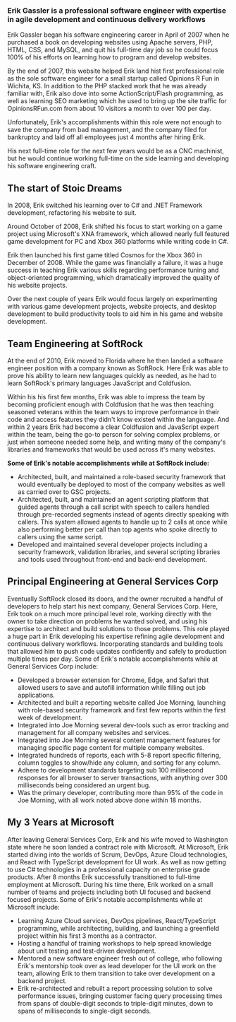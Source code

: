 <webui-data data-page-title="A brief summary of Erik Gassler's History in Software Engineering" data-page-subtitle=""></webui-data>

### Erik Gassler is a professional software engineer with expertise in agile development and continuous delivery workflows

<webui-sideimage src="https://cdn.erikgassler.com/img/eg/me_256.png">

Erik Gassler began his software engineering career in April of 2007 when he purchased a book on developing websites using Apache servers, PHP, HTML, CSS, and MySQL, and quit his full-time day job so he could focus 100% of his efforts on learning how to program and develop websites.

By the end of 2007, this website helped Erik land hist first professional role as the sole software engineer for a small startup called Opinions R Fun in Wichita, KS. In addition to the PHP stacked work that he was already familiar with, Erik also dove into some ActionScript/Flash programming, as well as learning SEO marketing which he used to bring up the site traffic for OpinionsRFun.com from about 10 visitors a month to over 100 per day.

Unfortunately, Erik's accomplishments within this role were not enough to save the company from bad management, and the company filed for bankruptcy and laid off all employees just 4 months after hiring Erik.

His next full-time role for the next few years would be as a CNC machinist, but he would continue working full-time on the side learning and developing his software engineering craft.

</webui-sideimage>

## The start of Stoic Dreams

<webui-sideimage reverse src="https://cdn.myfi.ws/v/Vecteezy/customer-service-guide-illustration-info-center-customer.svg">

In 2008, Erik switched his learning over to C# and .NET Framework development, refactoring his website to suit.

Around October of 2008, Erik shifted his focus to start working on a game project using Microsoft's XNA framework, which allowed nearly full featured game development for PC and Xbox 360 platforms while writing code in C#.

Erik then launched his first game titled Cosmos for the Xbox 360 in December of 2008. While the game was financially a failure, it was a huge success in teaching Erik various skills regarding performance tuning and object-oriented programming, which dramatically improved the quality of his website projects.

Over the next couple of years Erik would focus largely on experimenting with various game development projects, website projects, and desktop development to build productivity tools to aid him in his game and website development.

</webui-sideimage>

## Team Engineering at SoftRock

<webui-sideimage src="https://cdn.myfi.ws/v/Vecteezy/boost-in-traffic-illustration-exclusive-design-inspiration.svg">

At the end of 2010, Erik moved to Florida where he then landed a software engineer position with a company known as SoftRock. Here Erik was able to prove his ability to learn new languages quickly as needed, as he had to learn SoftRock's primary languages JavaScript and Coldfusion.

Within his his first few months, Erik was able to impress the team by becoming proficient enough with Coldfusion that he was then teaching seasoned veterans within the team ways to improve performance in their code and access features they didn't know existed within the language. And within 2 years Erik had become a clear Coldfusion and JavaScript expert within the team, being the go-to person for solving complex problems, or just when someone needed some help, and writing many of the company's libraries and frameworks that would be used across it's many websites.

**Some of Erik's notable accomplishments while at SoftRock include:**

- Architected, built, and maintained a role-based security framework that would eventually be deployed to most of the company websites as well as carried over to GSC projects.
- Architected, built, and maintained an agent scripting platform that guided agents through a call script with speech to callers handled through pre-recorded segments instead of agents directly speaking with callers. This system allowed agents to handle up to 2 calls at once while also performing better per call than top agents who spoke directly to callers using the same script.
- Developed and maintained several developer projects including a security framework, validation libraries, and several scripting libraries and tools used throughout front-end and back-end development.

</webui-sideimage>

## Principal Engineering at General Services Corp

<webui-sideimage reverse src="https://cdn.myfi.ws/v/Vecteezy/educational-psychology-flat-person-concept-with-light-bulb.svg">

Eventually SoftRock closed its doors, and the owner recruited a handful of developers to help start his next company, General Services Corp. Here, Erik took on a much more principal level role, working directly with the owner to take direction on problems he wanted solved, and using his expertise to architect and build solutions to those problems.
This role played a huge part in Erik developing his expertise refining agile development and continuous delivery workflows. Incorporating standards and building tools that allowed him to push code updates confidently and safely to production multiple times per day.
Some of Erik's notable accomplishments while at General Services Corp include:

- Developed a browser extension for Chrome, Edge, and Safari that allowed users to save and autofill information while filling out job applications.
- Architected and built a reporting website called Joe Morning, launching with role-based security framework and first few reports within the first week of development.
- Integrated into Joe Morning several dev-tools such as error tracking and management for all company websites and services.
- Integrated into Joe Morning several content management features for managing specific page content for multiple company websites.
- Integrated hundreds of reports, each with 5-8 report specific filtering, column toggles to show/hide any column, and sorting for any column.
- Adhere to development standards targeting sub 100 millisecond responses for all browser to server transactions, with anything over 300 milliseconds being considered an urgent bug.
- Was the primary developer, contributing more than 95% of the code in Joe Morning, with all work noted above done within 18 months.

</webui-sideimage>

## My 3 Years at Microsoft

<webui-sideimage src="https://cdn.myfi.ws/v/Vecteezy/back-end-development-concept-software-development-process.svg">

After leaving General Services Corp, Erik and his wife moved to Washington state where he soon landed a contract role with Microsoft. At Microsoft, Erik started diving into the worlds of Scrum, DevOps, Azure Cloud technologies, and React with TypeScript development for UI work. As well as now getting to use C# technologies in a professional capacity on enterprise grade products.
After 8 months Erik successfully transitioned to full-time employment at Microsoft.
During his time there, Erik worked on a small number of teams and projects including both UI focused and backend focused projects.
Some of Erik's notable accomplishments while at Microsoft include:

- Learning Azure Cloud services, DevOps pipelines, React/TypeScript programming, while architecting, building, and launching a greenfield project within his first 3 months as a contractor.
- Hosting a handful of training workshops to help spread knowledge about unit testing and test-driven development.
- Mentored a new software engineer fresh out of college, who following Erik's mentorship took over as lead developer for the UI work on the team, allowing Erik to them transition to take over development on a backend project.
- Erik re-architected and rebuilt a report processing solution to solve performance issues, bringing customer facing query processing times from spans of double-digit seconds to triple-digit minutes, down to spans of milliseconds to single-digit seconds.

</webui-sideimage>
